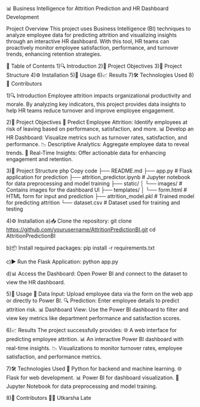 📊 Business Intelligence for Attrition Prediction and HR Dashboard Development

Project Overview
This project uses Business Intelligence (BI) techniques to analyze employee data for predicting attrition and visualizing insights through an interactive HR dashboard. With this tool, HR teams can proactively monitor employee satisfaction, performance, and turnover trends, enhancing retention strategies.


📑 Table of Contents
1)🔍 Introduction
2)🎯 Project Objectives
3)📁 Project Structure
4)⚙️ Installation
5)🚀 Usage
6)📈 Results
7)🛠️ Technologies Used
8)👥 Contributors



1)🔍 Introduction
Employee attrition impacts organizational productivity and morale. By analyzing key indicators, this project provides data insights to help HR teams reduce turnover and improve employee engagement.

2)🎯 Project Objectives
🔮 Predict Employee Attrition: Identify employees at risk of leaving based on performance, satisfaction, and more.
📊 Develop an HR Dashboard: Visualize metrics such as turnover rates, satisfaction, and performance.
📉 Descriptive Analytics: Aggregate employee data to reveal trends.
📡 Real-Time Insights: Offer actionable data for enhancing engagement and retention.

3)📁 Project Structure
php
Copy code
├── README.md
├── app.py                  # Flask application for prediction
├── attrition_predictor.ipynb  # Jupyter notebook for data preprocessing and model training
├── static/
│   └── images/             # Contains images for the dashboard UI
├── templates/
│   └── form.html           # HTML form for input and prediction
├── attrition_model.pkl     # Trained model for predicting attrition
└── dataset.csv             # Dataset used for training and testing


4)⚙️ Installation
a)📥 Clone the repository:
git clone https://github.com/yourusername/AttritionPredictionBI.git
cd AttritionPredictionBI

b)📦 Install required packages:
pip install -r requirements.txt

c)▶️ Run the Flask Application:
python app.py

d)📊 Access the Dashboard: Open Power BI and connect to the dataset to view the HR dashboard.


5)🚀 Usage
📂 Data Input: Upload employee data via the form on the web app or directly to Power BI.
🔍 Prediction: Enter employee details to predict attrition risk.
📊 Dashboard View: Use the Power BI dashboard to filter and view key metrics like department performance and satisfaction scores.


6)📈 Results
The project successfully provides:
🌐 A web interface for predicting employee attrition.
📊 An interactive Power BI dashboard with real-time insights.
📉 Visualizations to monitor turnover rates, employee satisfaction, and performance metrics.

7)🛠️ Technologies Used
🐍 Python for backend and machine learning.
🌐 Flask for web development.
📊 Power BI for dashboard visualization.
📓 Jupyter Notebook for data preprocessing and model training.

8)👥 Contributors
🧑‍💻 Utkarsha Late

